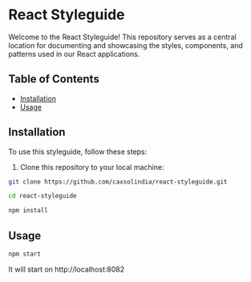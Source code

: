 # React Styleguide

Welcome to the React Styleguide! This repository serves as a central location for documenting and showcasing the styles, components, and patterns used in our React applications.

## Table of Contents

- [Installation](#installation)
- [Usage](#usage)

## Installation

To use this styleguide, follow these steps:

1. Clone this repository to your local machine:

```bash
git clone https://github.com/caxsolindia/react-styleguide.git
```

```bash
cd react-styleguide
```

```bash
npm install
```

## Usage

```bash
npm start
```

It will start on http://localhost:8082
